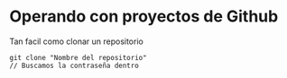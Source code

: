 # Operando con proyectos de Github

Tan facil como clonar un repositorio

```
git clone "Nombre del repositorio"
// Buscamos la contraseña dentro
```
